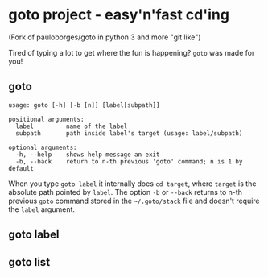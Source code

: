 goto project - easy'n'fast cd'ing
=================================

(Fork of pauloborges/goto in python 3 and more "git like")

Tired of typing a lot to get where the fun is happening? `goto` was made for you!


goto
----
    usage: goto [-h] [-b [n]] [label[subpath]]
    
    positional arguments:
      label         name of the label
      subpath       path inside label's target (usage: label/subpath)
    
    optional arguments:
      -h, --help    shows help message an exit
      -b, --back    return to n-th previous 'goto' command; n is 1 by default

When you type `goto label` it internally does `cd target`, where `target` is the absolute path pointed by `label`. The option `-b` or `--back` returns to n-th previous `goto` command stored in the `~/.goto/stack` file and doesn't require the `label` argument.

goto label
----------

goto list
---------

